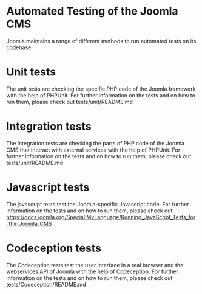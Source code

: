Automated Testing of the Joomla CMS
==========

Joomla maintains a range of different methods to run automated tests on its codebase.

Unit tests
==========
The unit tests are checking the specific PHP code of the Joomla framework with the help of PHPUnit. For further information on the tests and on how to run them, please check out tests/unit/README.md

Integration tests
==========
The integration tests are checking the parts of PHP code of the Joomla CMS that interact with external services with the help of PHPUnit. For further information on the tests and on how to run them, please check out tests/unit/README.md

Javascript tests
==========
The javascript tests test the Joomla-specific Javascript code. For further information on the tests and on how to run them, please check out https://docs.joomla.org/Special:MyLanguage/Running_JavaScript_Tests_for_the_Joomla_CMS

Codeception tests
==========
The Codeception tests test the user interface in a real browser and the webservices API of Joomla with the help of Codeception. For further information on the tests and on how to run them, please check out tests/Codeception/README.md
